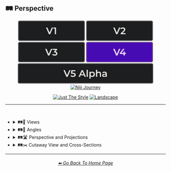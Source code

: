 <h2>🛤️ Perspective</h2>

<div align="center">

[<img src="/Images/Repo_Parts/Buttons/Version_Buttons/button_version_V1_inactive.webp?raw=true" alt="MidJourney V1" height="64" />](/Pages/MJ_V1/Style_Pages/Sphere/Perspective.md)
[<img src="/Images/Repo_Parts/Buttons/Version_Buttons/button_version_V2_inactive.webp?raw=true" alt="MidJourney V2" height="64" />](/Pages/MJ_V2/Style_Pages/Sphere/Perspective.md)
[<img src="/Images/Repo_Parts/Buttons/Version_Buttons/button_version_V3_inactive.webp?raw=true" alt="MidJourney V3" height="64" />](/Pages/MJ_V3/Style_Pages/Just_The_Style/Perspective.md)
[<img src="/Images/Repo_Parts/Buttons/Version_Buttons/button_version_V4_active.webp?raw=true" alt="MidJourney V4" height="64" />](/Pages/MJ_V4/Style_Pages/Landscape/Perspective.md)
<br>
[<img src="/Images/Repo_Parts/Buttons/Version_Buttons/button_version_V5_Alpha_inactive_half.webp?raw=true" alt="MidJourney V5" height="64" />](/Pages/MJ_V5/Style_Pages/Just_The_Style/Perspective.md)
[<img src="/Images/Repo_Parts/Buttons/Version_Buttons/button_version_niji_inactive_half.webp?raw=true" alt="Niji Journey" height="64" />](/Pages/Niji_Journey/Niji_V4/Style_Pages/Perspective.md)

[<img src="/Images/Repo_Parts/Buttons/Image_Type_Buttons/button_just_the_style_inactive.webp?raw=true" alt="Just The Style" width="140.5" />](/Pages/MJ_V4/Style_Pages/Just_The_Style/Perspective.md)
[<img src="/Images/Repo_Parts/Buttons/Image_Type_Buttons/button_landscape_active.webp?raw=true" alt="Landscape" width="140.5" />](/Pages/MJ_V4/Style_Pages/Landscape/Perspective.md)

</div>

<hr>
<br>


- <details><summary>🛤️🔭 Views</summary><p><div align="center">

	| Top-View | Side-View | Satellite-View |
	| :-: | :-: | :-: |
	| <img src="/Images/MJ_V4/V4_Alpha_3.5/Midjourney_Styles_(landscape)/Perspective/Landscape_Top-View.webp?raw=true" width="256" /> | <img src="/Images/MJ_V4/V4_Alpha_3.5/Midjourney_Styles_(landscape)/Perspective/Landscape_Side-View.webp?raw=true" width="256" /> | <img src="/Images/MJ_V4/V4_Alpha_3.5/Midjourney_Styles_(landscape)/Perspective/Landscape_Satellite-View.webp?raw=true" width="256" /> |
	
	<br>
	
	| Worms-Eye View | Aerial View | View From an Airplane |
	| :-: | :-: | :-: |
	| <img src="/Images/MJ_V4/V4_Alpha_3.5/Midjourney_Styles_(landscape)/Perspective/Landscape_Worms-Eye_View.webp?raw=true" width="256" /> | <img src="/Images/MJ_V4/V4_Alpha_3.5/Midjourney_Styles_(landscape)/Perspective/Landscape_Aerial_View.webp?raw=true" width="256" /> | <img src="/Images/MJ_V4/V4_Alpha_3.5/Midjourney_Styles_(landscape)/Perspective/Landscape_View_From_an_Airplane.webp?raw=true" width="256" /> |

	<br>

	| Closeup | Closeup-View | Extreme Closeup |
	| :-: | :-: | :-: |
	| <img src="/Images/MJ_V4/V4_Alpha_3.5/Midjourney_Styles_(landscape)/Perspective/Landscape_Closeup.webp?raw=true" width="256" /> | <img src="/Images/MJ_V4/V4_Alpha_3.5/Midjourney_Styles_(landscape)/Perspective/Landscape_Closeup-View.webp?raw=true" width="256" /> | <img src="/Images/MJ_V4/V4_Alpha_3.5/Midjourney_Styles_(landscape)/Perspective/Landscape_Extreme_Closeup.webp?raw=true" width="256" /> |

	<br>

	| Wide Shot | Epic Wide Shot |
	| :-: | :-: |
	| <img src="/Images/MJ_V4/V4_Alpha_3.5/Midjourney_Styles_(landscape)/Perspective/Landscape_Wide_Shot.webp?raw=true" width="256" /> | <img src="/Images/MJ_V4/V4_Alpha_3.5/Midjourney_Styles_(landscape)/Perspective/Landscape_Epic_Wide_Shot.webp?raw=true" width="256" /> |
	
	<br>

	| Centered-Shot | Selfie |
	| :-: | :-: |
	| <img src="/Images/MJ_V4/V4_Alpha_3.5/Midjourney_Styles_(landscape)/Perspective/Landscape_Selfie.webp?raw=true" width="256" /> | <img src="/Images/MJ_V4/V4_Alpha_3.5/Midjourney_Styles_(landscape)/Perspective/Landscape_Centered-Shot.webp?raw=true" width="256" /> |
	
	<br>

	| First-Person | First-Person View | Field of View |
	| :-: | :-: | :-: |
	| <img src="/Images/MJ_V4/V4_Alpha_3.5/Midjourney_Styles_(landscape)/Perspective/Landscape_First-Person.webp?raw=true" width="256" /> | <img src="/Images/MJ_V4/V4_Alpha_3.5/Midjourney_Styles_(landscape)/Perspective/Landscape_First-Person_View.webp?raw=true" width="256" /> | <img src="/Images/MJ_V4/V4_Alpha_3.5/Midjourney_Styles_(landscape)/Perspective/Landscape_Field_of_View.webp?raw=true" width="256" /> |

	<br>
	
	| Third-Person | Third-Person View | Product-View |
	| :-: | :-: | :-: |
	| <img src="/Images/MJ_V4/V4_Alpha_3.5/Midjourney_Styles_(landscape)/Perspective/Landscape_Third-Person.webp?raw=true" width="256" /> | <img src="/Images/MJ_V4/V4_Alpha_3.5/Midjourney_Styles_(landscape)/Perspective/Landscape_Third-Person_View.webp?raw=true" width="256" /> | <img src="/Images/MJ_V4/V4_Alpha_3.5/Midjourney_Styles_(landscape)/Perspective/Landscape_Product-View.webp?raw=true" width="256" /> |

  </div></p></details>


- <details><summary>🛤️📐 Angles</summary><p><div align="center">

	| Low Angle | High Angle |
	| :-: | :-: |
	| <img src="/Images/MJ_V4/V4_Alpha_3.5/Midjourney_Styles_(landscape)/Perspective/Landscape_Low_Angle.webp?raw=true" width="256" /> | <img src="/Images/MJ_V4/V4_Alpha_3.5/Midjourney_Styles_(landscape)/Perspective/Landscape_High_Angle.webp?raw=true" width="256" /> |

  </div></p></details>


- <details><summary>🛤️🛣️ Perspective and Projections</summary><p><div align="center">

	| Perspective | Perspective Projection | Panini Projection |
	| :-: | :-: | :-: |
	| <img src="/Images/MJ_V4/V4_Alpha_3.5/Midjourney_Styles_(landscape)/Perspective/Landscape_Perspective.webp?raw=true" width="256" /> | <img src="/Images/MJ_V4/V4_Alpha_3.5/Midjourney_Styles_(landscape)/Perspective/Landscape_Perspective_Projection.webp?raw=true" width="256" /> | <img src="/Images/MJ_V4/V4_Alpha_3.5/Midjourney_Styles_(landscape)/Perspective/Landscape_Panini_Projection.webp?raw=true" width="256" /> | 

	<br>
	
	| Miniature Faking | Brenizer Method |
	| :-: | :-: |
	| <img src="/Images/MJ_V4/V4_Alpha_3.5/Midjourney_Styles_(landscape)/Perspective/Landscape_Miniature_Faking.webp?raw=true" width="256" /> | <img src="/Images/MJ_V4/V4_Alpha_3.5/Midjourney_Styles_(landscape)/Perspective/Landscape_Brenizer_Method.webp?raw=true" width="256" /> |

	<br>
	
	| Forced Perspective | Aerial Perspective |
	| :-: | :-: |
	| <img src="/Images/MJ_V4/V4_Alpha_3.5/Midjourney_Styles_(landscape)/Perspective/Landscape_Forced_Perspective.webp?raw=true" width="256" /> | <img src="/Images/MJ_V4/V4_Alpha_3.5/Midjourney_Styles_(landscape)/Perspective/Landscape_Aerial_Perspective.webp?raw=true" width="256" /> |

	<br>

	| Isometric |
	| :-: |
	| <img src="/Images/MJ_V4/V4_Alpha_3.5/Midjourney_Styles_(landscape)/Perspective/Landscape_Isometric.webp?raw=true" width="256" /> |

	<br>
	
	| Orthographic | Multiview Projection |
	| :-: | :-: |
	| <img src="/Images/MJ_V4/V4_Alpha_3.5/Midjourney_Styles_(landscape)/Perspective/Landscape_Orthographic.webp?raw=true" width="256" /> | <img src="/Images/MJ_V4/V4_Alpha_3.5/Midjourney_Styles_(landscape)/Perspective/Landscape_Multiview_Projection.webp?raw=true" width="256" /> |

	<br>

	| Axonometric | Axonometric Projection |
	| :-: | :-: |
	| <img src="/Images/MJ_V4/V4_Alpha_3.5/Midjourney_Styles_(landscape)/Perspective/Landscape_Axonometric.webp?raw=true" width="256" /> | <img src="/Images/MJ_V4/V4_Alpha_3.5/Midjourney_Styles_(landscape)/Perspective/Landscape_Axonometric_Projection.webp?raw=true" width="256" /> |

	<br>
	
	| Dimetric Projection | Trimetric Projection |
	| :-: | :-: |
	| <img src="/Images/MJ_V4/V4_Alpha_3.5/Midjourney_Styles_(landscape)/Perspective/Landscape_Dimetric_Projection.webp?raw=true" width="256" /> | <img src="/Images/MJ_V4/V4_Alpha_3.5/Midjourney_Styles_(landscape)/Perspective/Landscape_Trimetric_Projection.webp?raw=true" width="256" /> |
	
	<br>
	
	| Parallel Projection | Oblique Projection |
	| :-: | :-: |
	| <img src="/Images/MJ_V4/V4_Alpha_3.5/Midjourney_Styles_(landscape)/Perspective/Landscape_Parallel_Projection.webp?raw=true" width="256" /> | <img src="/Images/MJ_V4/V4_Alpha_3.5/Midjourney_Styles_(landscape)/Perspective/Landscape_Oblique_Projection.webp?raw=true" width="256" /> |

	<br>

	| Anamorphosis | Accelerated Perspective | Linear Perspective |
	| :-: | :-: | :-: |
	| <img src="/Images/MJ_V4/V4_Alpha_3.5/Midjourney_Styles_(landscape)/Perspective/Landscape_Anamorphosis.webp?raw=true" width="256" /> | <img src="/Images/MJ_V4/V4_Alpha_3.5/Midjourney_Styles_(landscape)/Perspective/Landscape_Accelerated_Perspective.webp?raw=true" width="256" /> | <img src="/Images/MJ_V4/V4_Alpha_3.5/Midjourney_Styles_(landscape)/Perspective/Landscape_Linear_Perspective.webp?raw=true" width="256" /> |

		
	<br>
	
	| One-Point Perspective | Two-Point Perspective | Three-Point Perspective |
	| :-: | :-: | :-: |
	| <img src="/Images/MJ_V4/V4_Alpha_3.5/Midjourney_Styles_(landscape)/Perspective/Landscape_One-Point_Perspective.webp?raw=true" width="256" /> | <img src="/Images/MJ_V4/V4_Alpha_3.5/Midjourney_Styles_(landscape)/Perspective/Landscape_Two-Point_Perspective.webp?raw=true" width="256" /> | <img src="/Images/MJ_V4/V4_Alpha_3.5/Midjourney_Styles_(landscape)/Perspective/Landscape_Three-Point_Perspective.webp?raw=true" width="256" /> |
	
	<br>

	| Curvilinear Perspective |
	| :-: |
	| <img src="/Images/MJ_V4/V4_Alpha_3.5/Midjourney_Styles_(landscape)/Perspective/Landscape_Curvilinear_Perspective.webp?raw=true" width="256" /> |

	<br>

	| Cylindrical Perspective |
	| :-: |
	| <img src="/Images/MJ_V4/V4_Alpha_3.5/Midjourney_Styles_(landscape)/Perspective/Landscape_Cylindrical_Perspective.webp?raw=true" width="256" /> |

	<br>
	
	| Reverse Perspective | Inverse Perspective | Inverted Perspective |
	| :-: | :-: | :-: |
	| <img src="/Images/MJ_V4/V4_Alpha_3.5/Midjourney_Styles_(landscape)/Perspective/Landscape_Reverse_Perspective.webp?raw=true" width="256" /> | <img src="/Images/MJ_V4/V4_Alpha_3.5/Midjourney_Styles_(landscape)/Perspective/Landscape_Inverse_Perspective.webp?raw=true" width="256" /> | <img src="/Images/MJ_V4/V4_Alpha_3.5/Midjourney_Styles_(landscape)/Perspective/Landscape_Inverted_Perspective.webp?raw=true" width="256" /> |
	
	<br>
	
	| Divergent Perspective |
	| :-: |
	| <img src="/Images/MJ_V4/V4_Alpha_3.5/Midjourney_Styles_(landscape)/Perspective/Landscape_Divergent_Perspective.webp?raw=true" width="256" /> |

  </div></p></details>


- <details><summary>🛤️✂️ Cutaway View and Cross-Sections</summary><p><div align="center">

	| Cross-Section |
	| :-: |
	| <img src="/Images/MJ_V4/V4_Alpha_3.5/Midjourney_Styles_(landscape)/Perspective/Landscape_Cross-Section.webp?raw=true" width="256" /> |
	
	<br>
	
	| Cutaway | Cutaway-View | Cutaway Drawing |
	| :-: | :-: | :-: |
	| <img src="/Images/MJ_V4/V4_Alpha_3.5/Midjourney_Styles_(landscape)/Perspective/Landscape_Cutaway.webp?raw=true" width="256" /> | <img src="/Images/MJ_V4/V4_Alpha_3.5/Midjourney_Styles_(landscape)/Perspective/Landscape_Cutaway-View.webp?raw=true" width="256" /> | <img src="/Images/MJ_V4/V4_Alpha_3.5/Midjourney_Styles_(landscape)/Perspective/Landscape_Cutaway_Drawing.webp?raw=true" width="256" /> |
	
	<br>
	
	| Exploded-View | Exploded-View Drawing |
	| :-: | :-: |
	| <img src="/Images/MJ_V4/V4_Alpha_3.5/Midjourney_Styles_(landscape)/Perspective/Landscape_Exploded-View.webp?raw=true" width="256" /> | <img src="/Images/MJ_V4/V4_Alpha_3.5/Midjourney_Styles_(landscape)/Perspective/Landscape_Exploded-View_Drawing.webp?raw=true" width="256" /> |

  </div></p></details>


<hr><!--------------->
<div align="center">
<h6><a href="/README.md">⬅ Go Back To Home Page</a></h6>
</div>
